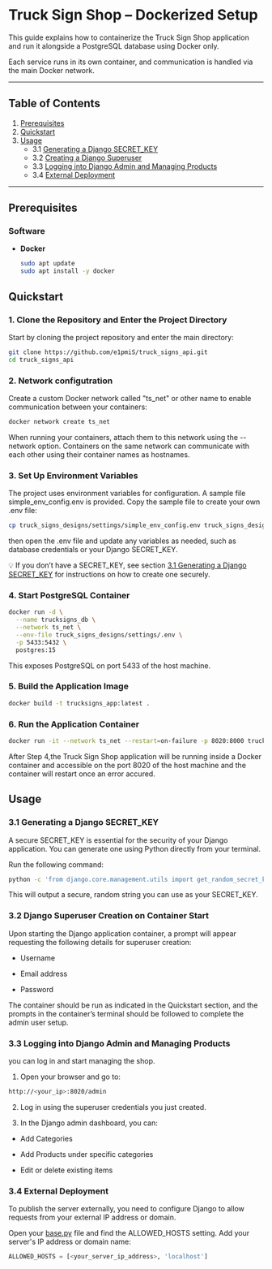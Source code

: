 # Truck Sign Shop – Dockerized Setup

This guide explains how to containerize the Truck Sign Shop application and run it alongside a PostgreSQL database using Docker only.

Each service runs in its own container, and communication is handled via the main Docker network.

---

## Table of Contents

1. [Prerequisites](#prerequisites)  
2. [Quickstart](#quickstart)  
3. [Usage](#usage)  
   - 3.1 [Generating a Django SECRET_KEY](#31-generating-a-django-secret_key)  
   - 3.2 [Creating a Django Superuser](#32-creating-a-django-superuser)  
   - 3.3 [Logging into Django Admin and Managing Products](#33-logging-into-django-admin-and-managing-products)
   - 3.4 [External Deployment](#34-external-deployment)


---

## Prerequisites

### Software

- **Docker**  
  ```bash
  sudo apt update
  sudo apt install -y docker 
    ```

## Quickstart 

### 1. Clone the Repository and Enter the Project Directory

Start by cloning the project repository and enter the main directory: 

```bash
git clone https://github.com/e1pmiS/truck_signs_api.git
cd truck_signs_api
```
### 2. Network configutration

Create a custom Docker network called "ts_net" or other name to enable communication between your containers:

```bash
docker network create ts_net
```

When running your containers, attach them to this network using the --network option. Containers on the same network can communicate with each other using their container names as hostnames.

### 3. Set Up Environment Variables

The project uses environment variables for configuration. A sample file simple_env_config.env is provided. Copy the sample file to create your own .env file:

```bash
cp truck_signs_designs/settings/simple_env_config.env truck_signs_designs/settings/.env
```
then open the .env file and update any variables as needed, such as database credentials or your Django SECRET_KEY.

💡 If you don’t have a SECRET_KEY, see section [3.1 Generating a Django SECRET_KEY](#31-generating-a-django-secret_key) for instructions on how to create one securely.


### 4. Start PostgreSQL Container

```bash
docker run -d \
  --name trucksigns_db \
  --network ts_net \
  --env-file truck_signs_designs/settings/.env \
  -p 5433:5432 \
  postgres:15
```
This exposes PostgreSQL on port 5433 of the host machine.

### 5. Build the Application Image

```bash
docker build -t trucksigns_app:latest .
```
### 6. Run the Application Container

```bash
docker run -it --network ts_net --restart=on-failure -p 8020:8000 trucksigns_app:latest
```

After Step 4,the Truck Sign Shop application will be running inside a Docker container and accessible on the port 8020 of the host machine and the container will restart once an error accured.



## Usage

### 3.1 Generating a Django SECRET_KEY

A secure SECRET_KEY is essential for the security of your Django application. You can generate one using Python directly from your terminal.

Run the following command:

```bash
python -c 'from django.core.management.utils import get_random_secret_key; print(get_random_secret_key())'
```

This will output a secure, random string you can use as your SECRET_KEY.

### 3.2 Django Superuser Creation on Container Start

Upon starting the Django application container, a prompt will appear requesting the following details for superuser creation:

* Username

* Email address

* Password

The container should be run as indicated in the Quickstart section, and the prompts in the container’s terminal should be followed to complete the admin user setup.

### 3.3 Logging into Django Admin and Managing Products

you can log in and start managing the shop.

1. Open your browser and go to:

```bash
http://<your_ip>:8020/admin
```

2. Log in using the superuser credentials you just created.

3. In the Django admin dashboard, you can:

* Add Categories

* Add Products under specific categories

* Edit or delete existing items

### 3.4 External Deployment

To publish the server externally, you need to configure Django to allow requests from your external IP address or domain.

Open your [base.py](truck_signs_designs/settings/base.py) file and find the ALLOWED_HOSTS setting. Add your server's IP address or domain name:

```python
ALLOWED_HOSTS = [<your_server_ip_address>, 'localhost']
```


